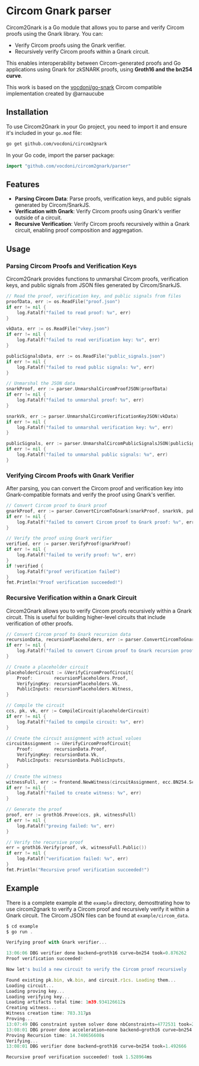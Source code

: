 # Circom Gnark parser

Circom2Gnark is a Go module that allows you to parse and verify Circom proofs using the Gnark library. You can:

- Verify Circom proofs using the Gnark verifier.
- Recursively verify Circom proofs within a Gnark circuit.

This enables interoperability between Circom-generated proofs and Go applications using Gnark for zkSNARK proofs, using **Groth16 and the bn254 curve**.

This work is based on the [vocdoni/go-snark](https://github.com/vocdoni/go-snark) Circom compatible implementation created by @arnaucube

## Installation

To use Circom2Gnark in your Go project, you need to import it and ensure it's included in your `go.mod` file:

```bash
go get github.com/vocdoni/circom2gnark
```

In your Go code, import the parser package:

```go
import "github.com/vocdoni/circom2gnark/parser"
```

## Features

- **Parsing Circom Data**: Parse proofs, verification keys, and public signals generated by Circom/SnarkJS.
- **Verification with Gnark**: Verify Circom proofs using Gnark's verifier outside of a circuit.
- **Recursive Verification**: Verify Circom proofs recursively within a Gnark circuit, enabling proof composition and aggregation.

## Usage

### Parsing Circom Proofs and Verification Keys

Circom2Gnark provides functions to unmarshal Circom proofs, verification keys, and public signals from JSON files generated by Circom/SnarkJS.

```go
// Read the proof, verification key, and public signals from files
proofData, err := os.ReadFile("proof.json")
if err != nil {
    log.Fatalf("failed to read proof: %v", err)
}

vkData, err := os.ReadFile("vkey.json")
if err != nil {
    log.Fatalf("failed to read verification key: %v", err)
}

publicSignalsData, err := os.ReadFile("public_signals.json")
if err != nil {
    log.Fatalf("failed to read public signals: %v", err)
}

// Unmarshal the JSON data
snarkProof, err := parser.UnmarshalCircomProofJSON(proofData)
if err != nil {
    log.Fatalf("failed to unmarshal proof: %v", err)
}

snarkVk, err := parser.UnmarshalCircomVerificationKeyJSON(vkData)
if err != nil {
    log.Fatalf("failed to unmarshal verification key: %v", err)
}

publicSignals, err := parser.UnmarshalCircomPublicSignalsJSON(publicSignalsData)
if err != nil {
    log.Fatalf("failed to unmarshal public signals: %v", err)
}
```

### Verifying Circom Proofs with Gnark Verifier

After parsing, you can convert the Circom proof and verification key into Gnark-compatible formats and verify the proof using Gnark's verifier.

```go
// Convert Circom proof to Gnark proof
gnarkProof, err := parser.ConvertCircomToGnark(snarkProof, snarkVk, publicSignals)
if err != nil {
    log.Fatalf("failed to convert Circom proof to Gnark proof: %v", err)
}

// Verify the proof using Gnark verifier
verified, err := parser.VerifyProof(gnarkProof)
if err != nil {
    log.Fatalf("failed to verify proof: %v", err)
}
if !verified {
    log.Fatalf("proof verification failed")
}
fmt.Println("Proof verification succeeded!")
```

### Recursive Verification within a Gnark Circuit

Circom2Gnark allows you to verify Circom proofs recursively within a Gnark circuit. This is useful for building higher-level circuits that include verification of other proofs.

```go
// Convert Circom proof to Gnark recursion data
recursionData, recursionPlaceholders, err := parser.ConvertCircomToGnarkRecursion(snarkProof, snarkVk, publicSignals)
if err != nil {
    log.Fatalf("failed to convert Circom proof to Gnark recursion proof: %v", err)
}

// Create a placeholder circuit
placeholderCircuit := &VerifyCircomProofCircuit{
    Proof:        recursionPlaceholders.Proof,
    VerifyingKey: recursionPlaceholders.Vk,
    PublicInputs: recursionPlaceholders.Witness,
}

// Compile the circuit
ccs, pk, vk, err := CompileCircuit(placeholderCircuit)
if err != nil {
    log.Fatalf("failed to compile circuit: %v", err)
}

// Create the circuit assignment with actual values
circuitAssignment := &VerifyCircomProofCircuit{
    Proof:        recursionData.Proof,
    VerifyingKey: recursionData.Vk,
    PublicInputs: recursionData.PublicInputs,
}

// Create the witness
witnessFull, err := frontend.NewWitness(circuitAssignment, ecc.BN254.ScalarField())
if err != nil {
    log.Fatalf("failed to create witness: %v", err)
}

// Generate the proof
proof, err := groth16.Prove(ccs, pk, witnessFull)
if err != nil {
    log.Fatalf("proving failed: %v", err)
}

// Verify the recursive proof
err = groth16.Verify(proof, vk, witnessFull.Public())
if err != nil {
    log.Fatalf("verification failed: %v", err)
}
fmt.Println("Recursive proof verification succeeded!")
```

## Example

There is a complete example at the `example` directory, demosttrating how to use circom2gnark to verify a Circom proof and recursively verify it within a Gnark circuit.
The Circom JSON files can be found at `example/circom_data`.

```js
$ cd example
$ go run .

Verifying proof with Gnark verifier...

13:06:06 DBG verifier done backend=groth16 curve=bn254 took=0.876262
Proof verification succeeded!

Now let's build a new circuit to verify the Circom proof recursively

Found existing pk.bin, vk.bin, and circuit.r1cs. Loading them...
Loading circuit...
Loading proving key...
Loading verifying key...
Loading artifacts total time: 1m39.934126612s
Creating witness...
Witness creation time: 783.317µs
Proving...
13:07:49 DBG constraint system solver done nbConstraints=4772531 took=2695.463075
13:08:01 DBG prover done acceleration=none backend=groth16 curve=bn254 nbConstraints=4772531 took=12045.051975
Proving Recursion time: 14.740656608s
Verifying...
13:08:01 DBG verifier done backend=groth16 curve=bn254 took=1.492666

Recursive proof verification succeeded! took 1.528964ms
```